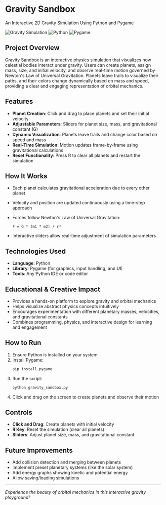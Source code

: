 # Gravity Sandbox

An Interactive 2D Gravity Simulation Using Python and Pygame

![Gravity Simulation](https://img.shields.io/badge/Physics-Simulation-blue) ![Python](https://img.shields.io/badge/Python-3.6%2B-green) ![Pygame](https://img.shields.io/badge/Pygame-2.0%2B-orange)

## Project Overview

Gravity Sandbox is an interactive physics simulation that visualizes how celestial bodies interact under gravity. Users can create planets, assign mass, size, and initial velocity, and observe real-time motion governed by Newton's Law of Universal Gravitation. Planets leave trails to visualize their paths, and their colors change dynamically based on mass and speed, providing a clear and engaging representation of orbital mechanics.

## Features

- **Planet Creation**: Click and drag to place planets and set their initial velocity
- **Adjustable Parameters**: Sliders for planet size, mass, and gravitational constant (G)
- **Dynamic Visualization**: Planets leave trails and change color based on speed and mass
- **Real-Time Simulation**: Motion updates frame-by-frame using gravitational calculations
- **Reset Functionality**: Press R to clear all planets and restart the simulation

## How It Works

- Each planet calculates gravitational acceleration due to every other planet
- Velocity and position are updated continuously using a time-step approach
- Forces follow Newton's Law of Universal Gravitation:
  
  ```
  F = G * (m1 * m2) / r²
  ```
  
- Interactive sliders allow real-time adjustment of simulation parameters

## Technologies Used

- **Language**: Python
- **Library**: Pygame (for graphics, input handling, and UI)
- **Tools**: Any Python IDE or code editor

## Educational & Creative Impact

- Provides a hands-on platform to explore gravity and orbital mechanics
- Helps visualize abstract physics concepts intuitively
- Encourages experimentation with different planetary masses, velocities, and gravitational constants
- Combines programming, physics, and interactive design for learning and engagement

## How to Run

1. Ensure Python is installed on your system
2. Install Pygame:
   ```bash
   pip install pygame
   ```
3. Run the script:
   ```bash
   python gravity_sandbox.py
   ```
4. Click and drag on the screen to create planets and observe their motion

## Controls

- **Click and Drag**: Create planets with initial velocity
- **R Key**: Reset the simulation (clear all planets)
- **Sliders**: Adjust planet size, mass, and gravitational constant

## Future Improvements

- Add collision detection and merging between planets
- Implement preset planetary systems (like the solar system)
- Add energy graphs showing kinetic and potential energy
- Allow saving/loading simulations

---

*Experience the beauty of orbital mechanics in this interactive gravity playground!*
